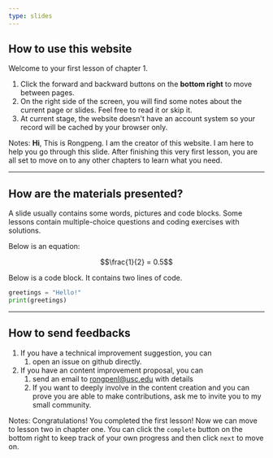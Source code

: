 ```yaml
---
type: slides
---
```


## How to use this website

Welcome to your first lesson of chapter 1. 

1. Click the forward and backward buttons on the **bottom right** to move between pages.
2. On the right side of the screen, you will find some notes about the current page or slides. Feel free to read it or skip it.
3. At current stage, the website doesn't have an account system so your record will be cached by your browser only.


Notes: **Hi**, This is Rongpeng. I am the creator of this website. I am here to help you go through this slide. After finishing this very first lesson, you are all set to move on to any other chapters to learn what you need.

---

## How are the materials presented?

A slide usually contains some words, pictures and code blocks. Some lessons contain multiple-choice questions and coding exercises with solutions.

Below is an equation:

$$\frac{1}{2} = 0.5$$

Below is a code block. It contains two lines of code.

```python
greetings = "Hello!"
print(greetings)
```

---

## How to send feedbacks

1. If you have a technical improvement suggestion, you can
    1. open an issue on github directly.
2. If you have an content improvement proposal, you can
    1. send an email to rongpenl@usc.edu with details
    2. If you want to deeply involve in the content creation and you can prove you are able to make contributions, ask me to invite you to my small community.

Notes: Congratulations! You completed the first lesson! Now we can move to lesson two in chapter one. You can click the `complete` button on the bottom right to keep track of your own progress and then click `next` to move on.
